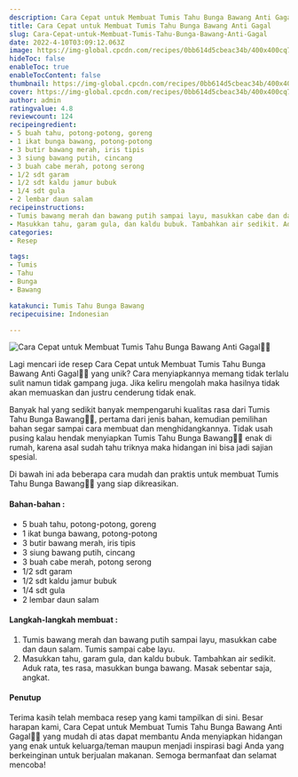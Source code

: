 ```yaml
---
description: Cara Cepat untuk Membuat Tumis Tahu Bunga Bawang Anti Gagal"
title: Cara Cepat untuk Membuat Tumis Tahu Bunga Bawang Anti Gagal
slug: Cara-Cepat-untuk-Membuat-Tumis-Tahu-Bunga-Bawang-Anti-Gagal
date: 2022-4-10T03:09:12.063Z
image: https://img-global.cpcdn.com/recipes/0bb614d5cbeac34b/400x400cq70/photo.jpg
hideToc: false
enableToc: true
enableTocContent: false
thumbnail: https://img-global.cpcdn.com/recipes/0bb614d5cbeac34b/400x400cq70/photo.jpg
cover: https://img-global.cpcdn.com/recipes/0bb614d5cbeac34b/400x400cq70/photo.jpg
author: admin
ratingvalue: 4.8
reviewcount: 124
recipeingredient:
- 5 buah tahu, potong-potong, goreng
- 1 ikat bunga bawang, potong-potong
- 3 butir bawang merah, iris tipis
- 3 siung bawang putih, cincang
- 3 buah cabe merah, potong serong
- 1/2 sdt garam
- 1/2 sdt kaldu jamur bubuk
- 1/4 sdt gula
- 2 lembar daun salam
recipeinstructions:
- Tumis bawang merah dan bawang putih sampai layu, masukkan cabe dan daun salam. Tumis sampai cabe layu.
- Masukkan tahu, garam gula, dan kaldu bubuk. Tambahkan air sedikit. Aduk rata, tes rasa, masukkan bunga bawang. Masak sebentar saja, angkat.
categories:
- Resep

tags:
- Tumis
- Tahu
- Bunga
- Bawang

katakunci: Tumis Tahu Bunga Bawang
recipecuisine: Indonesian

---
```


![Cara Cepat untuk Membuat Tumis Tahu Bunga Bawang Anti Gagal👩‍🍳](https://img-global.cpcdn.com/recipes/0bb614d5cbeac34b/400x400cq70/photo.jpg)

Lagi mencari ide resep Cara Cepat untuk Membuat Tumis Tahu Bunga Bawang Anti Gagal👩‍🍳 yang unik? Cara menyiapkannya memang tidak terlalu sulit namun tidak gampang juga. Jika keliru mengolah maka hasilnya tidak akan memuaskan dan justru cenderung tidak enak.

Banyak hal yang sedikit banyak mempengaruhi kualitas rasa dari Tumis Tahu Bunga Bawang👩‍🍳, pertama dari jenis bahan, kemudian pemilihan bahan segar sampai cara membuat dan menghidangkannya. Tidak usah pusing kalau hendak menyiapkan Tumis Tahu Bunga Bawang👩‍🍳 enak di rumah, karena asal sudah tahu triknya maka hidangan ini bisa jadi sajian spesial.

Di bawah ini ada beberapa cara mudah dan praktis untuk membuat Tumis Tahu Bunga Bawang👩‍🍳 yang siap dikreasikan.

<!--inarticleads1-->

#### Bahan-bahan :

- 5 buah tahu, potong-potong, goreng
- 1 ikat bunga bawang, potong-potong
- 3 butir bawang merah, iris tipis
- 3 siung bawang putih, cincang
- 3 buah cabe merah, potong serong
- 1/2 sdt garam
- 1/2 sdt kaldu jamur bubuk
- 1/4 sdt gula
- 2 lembar daun salam

<!--inarticleads2-->

#### Langkah-langkah membuat :

1. Tumis bawang merah dan bawang putih sampai layu, masukkan cabe dan daun salam. Tumis sampai cabe layu.
1. Masukkan tahu, garam gula, dan kaldu bubuk. Tambahkan air sedikit. Aduk rata, tes rasa, masukkan bunga bawang. Masak sebentar saja, angkat.

#### Penutup

Terima kasih telah membaca resep yang kami tampilkan di sini. Besar harapan kami, Cara Cepat untuk Membuat Tumis Tahu Bunga Bawang Anti Gagal👩‍🍳 yang mudah di atas dapat membantu Anda menyiapkan hidangan yang enak untuk keluarga/teman maupun menjadi inspirasi bagi Anda yang berkeinginan untuk berjualan makanan. Semoga bermanfaat dan selamat mencoba!